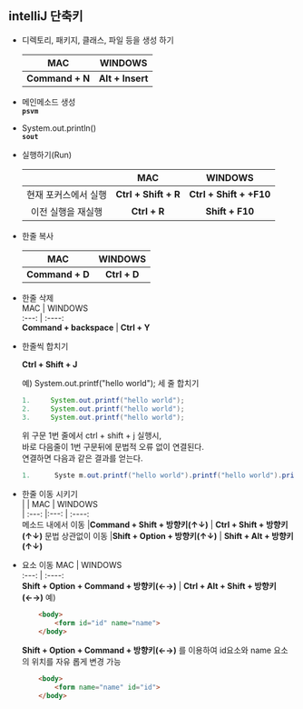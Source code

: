 ## intelliJ 단축키

- 디렉토리, 패키지, 클래스, 파일 등을 생성 하기

    MAC         | WINDOWS       
    :---:       | :----:        
    <b>Command + N</b> | <b>Alt + Insert</b>

- 메인메소드 생성  
    <b>`psvm`  </b>

- System.out.println()  
  <b> `sout`</b>

- 실행하기(Run)

    |               |   MAC       | WINDOWS       
    |      :---:    |:---:        | :----:        
    현재 포커스에서 실행 |<b>Ctrl + Shift + R</b> | <b>Ctrl + Shift + +F10</b>
    이전 실행을 재실행  |<b>Ctrl + R</b> | <b>Shift + F10</b>

- 한줄 복사  

    MAC         | WINDOWS       
    :---:       | :----:        
    <b>Command + D</b> | <b>Ctrl + D</b>

- 한줄 삭제  
    MAC         | WINDOWS       
    :---:       | :----:        
    <b>Command + backspace</b> | <b>Ctrl + Y</b>

- 한줄씩 합치기   
 
    <b>Ctrl + Shift + J</b>
  
    예) System.out.printf("hello world"); 세 줄 합치기
    ``` java
    1.     System.out.printf("hello world");
    2.     System.out.printf("hello world");
    3.     System.out.printf("hello world");
    ```

    위 구문 1번 줄에서 ctrl + shift + j 실행시,  
    바로 다음줄이 1번 구문뒤에 문법적 오류 없이 연결된다.  
    연결하면 다음과 같은 결과를 얻는다.

    ``` java
    1.      Syste m.out.printf("hello world").printf("hello world").printf("hello world").printf("hello world");
    ```
    
- 한줄 이동 시키기  
    |               |   MAC       | WINDOWS       
    |      :---:    |:---:        | :----:        
    메소드 내에서 이동 |<b>Command + Shift + 방향키(↑↓)</b> | <b>Ctrl + Shift + 방향키(↑↓)</b>
    문법 상관없이 이동  |<b>Shift + Option + 방향키(↑↓)</b> | <b>Shift + Alt + 방향키(↑↓)</b>

- 요소 이동
    MAC         | WINDOWS       
    :---:       | :----:        
    <b>Shift + Option + Command + 방향키(←→)</b> | <b>Ctrl + Alt + Shift + 방향키(←→)</b>
    예)  
    ``` html
        <body>
            <form id="id" name="name">
        </body>
    ```
    **Shift + Option + Command + 방향키(←→)** 를 이용하여 id요소와 name 요소의 위치를 자유 롭게 변경 가능
    ``` html
        <body>
            <form name="name" id="id">
        </body>
    ```